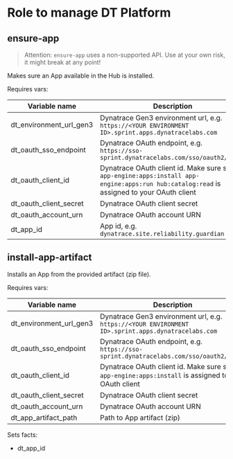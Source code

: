 # Role to manage DT Platform

## ensure-app

> Attention: `ensure-app` uses a non-supported API. Use at your own risk, it might break at any point!

Makes sure an App available in the Hub is installed.

Requires vars:

|Variable name|Description|
|---|---|
|dt_environment_url_gen3|Dynatrace Gen3 environment url, e.g. `https://<YOUR ENVIRONMENT ID>.sprint.apps.dynatracelabs.com`|
|dt_oauth_sso_endpoint|Dynatrace OAuth endpoint, e.g. `https://sso-sprint.dynatracelabs.com/sso/oauth2/token`|
|dt_oauth_client_id|Dynatrace OAuth client id. Make sure scope `app-engine:apps:install app-engine:apps:run hub:catalog:read` is assigned to your OAuth client|
|dt_oauth_client_secret|Dynatrace OAuth client secret|
|dt_oauth_account_urn|Dynatrace OAuth account URN|
|dt_app_id|App id, e.g. `dynatrace.site.reliability.guardian`|

## install-app-artifact

Installs an App from the provided artifact (zip file).

Requires vars:

|Variable name|Description|
|---|---|
|dt_environment_url_gen3|Dynatrace Gen3 environment url, e.g. `https://<YOUR ENVIRONMENT ID>.sprint.apps.dynatracelabs.com`|
|dt_oauth_sso_endpoint|Dynatrace OAuth endpoint, e.g. `https://sso-sprint.dynatracelabs.com/sso/oauth2/token`|
|dt_oauth_client_id|Dynatrace OAuth client id. Make sure scope `app-engine:apps:install` is assigned to your OAuth client|
|dt_oauth_client_secret|Dynatrace OAuth client secret|
|dt_oauth_account_urn|Dynatrace OAuth account URN|
|dt_app_artifact_path|Path to App artifact (zip)|

Sets facts:
- dt_app_id
